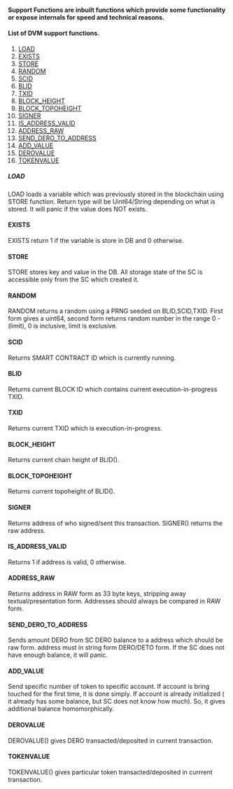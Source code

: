 #### Support Functions are inbuilt functions which provide some functionality or expose internals for speed and technical reasons.

#### List of DVM support functions.
1. [LOAD](#load) 
1. [EXISTS](#exists) 
1. [STORE](#store) 
1. [RANDOM](#random) 
1. [SCID](#scid) 
1. [BLID](#blid) 
1. [TXID](#txid) 
1. [BLOCK_HEIGHT](#block_height) 
1. [BLOCK_TOPOHEIGHT](#block_topoheight) 
1. [SIGNER](#signer) 
1. [IS_ADDRESS_VALID](#is_address_valid) 
1. [ADDRESS_RAW](#address_raw) 
1. [SEND_DERO_TO_ADDRESS](#send_dero_to_address) 
1. [ADD_VALUE](#add_value) 
1. [DEROVALUE](#derovalue) 
1. [TOKENVALUE](#tokenvalue) 



##### LOAD
LOAD loads a variable which was previously stored in the blockchain using STORE function. Return type will be Uint64/String depending on what is stored.
It will panic  if the value does NOT exists.

#### EXISTS
EXISTS return 1 if the variable is store in DB and 0 otherwise.

#### STORE
STORE stores key and value in the DB. All storage state of the SC is accessible only from the  SC which created it.

#### RANDOM
RANDOM returns a random using a PRNG seeded on BLID,SCID,TXID. First form gives a uint64, second form returns 
random number in the range 0 - (limit),  0 is inclusive, limit is exclusive.

#### SCID
Returns SMART CONTRACT ID which is currently running.

#### BLID
Returns current BLOCK ID which contains current execution-in-progress TXID.

#### TXID
Returns current TXID which is execution-in-progress.

#### BLOCK_HEIGHT
Returns current chain height of BLID().

#### BLOCK_TOPOHEIGHT
Returns current topoheight of BLID().

#### SIGNER
Returns address of who signed/sent this transaction. SIGNER() returns the raw address.  

#### IS_ADDRESS_VALID
Returns 1 if address is valid, 0 otherwise.  

#### ADDRESS_RAW
Returns address in RAW form as 33 byte keys, stripping away textual/presentation form. Addresses should always be compared in  RAW form.

#### SEND_DERO_TO_ADDRESS
Sends amount DERO  from SC DERO balance to a address which should be raw form. address must in string form DERO/DETO form.
If the SC does not have enough balance, it will panic.  

#### ADD_VALUE
Send specific number of token to specific account.
If account is bring touched for the first time, it is done simply.
If account is already initialized ( it already has some balance, but SC does not know how much). So, it gives additional balance homomorphically.

#### DEROVALUE
DEROVALUE() gives DERO transacted/deposited in current transaction.

#### TOKENVALUE
TOKENVALUE() gives particular token transacted/deposited in currrent transaction.
